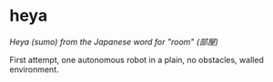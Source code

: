 heya
======

_Heya (sumo) from the Japanese word for "room" (部屋)_

First attempt, one autonomous robot in a plain, no obstacles, walled environment.
